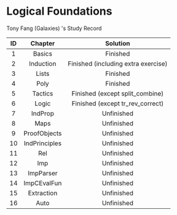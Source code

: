 # Logical Foundations
Tony Fang (Galaxies) 's Study Record

|  ID  |    Chapter    |              Solution               |
| :--: | :-----------: | :---------------------------------: |
|  1   |    Basics     |              Finished               |
|  2   |   Induction   | Finished (including extra exercise) |
|  3   |     Lists     |              Finished               |
|  4   |     Poly      |              Finished               |
|  5   |    Tactics    |   Finished (except split_combine)   |
|  6   |     Logic     |  Finished (except tr_rev_correct)   |
|  7   |    IndProp    |             Unfinished              |
|  8   |     Maps      |             Unfinished              |
|  9   | ProofObjects  |             Unfinished              |
|  10  | IndPrinciples |             Unfinished              |
|  11  |      Rel      |             Unfinished              |
|  12  |      Imp      |             Unfinished              |
|  13  |   ImpParser   |             Unfinished              |
|  14  |  ImpCEvalFun  |             Unfinished              |
|  15  |  Extraction   |             Unfinished              |
|  16  |     Auto      |             Unfinished              |




